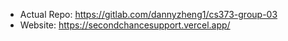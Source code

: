 - Actual Repo: https://gitlab.com/dannyzheng1/cs373-group-03
- Website: https://secondchancesupport.vercel.app/
